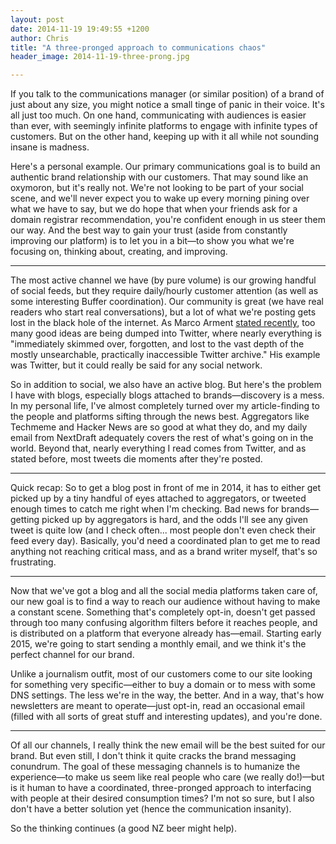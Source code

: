 ```yaml
---
layout: post
date: 2014-11-19 19:49:55 +1200
author: Chris
title: "A three-pronged approach to communications chaos"
header_image: 2014-11-19-three-prong.jpg

---
```


<!-- excerpt -->

If you talk to the communications manager (or similar position) of a brand of just about any size, you might notice a small tinge of panic in their voice. It's all just too much. On one hand, communicating with audiences is easier than ever, with seemingly infinite platforms to engage with infinite types of customers. But on the other hand, keeping up with it all while not sounding insane is madness.

Here's a personal example. Our primary communications goal is to build an authentic brand relationship with our customers. That may sound like an oxymoron, but it's really not. We're not looking to be part of your social scene, and we'll never expect you to wake up every morning pining over what we have to say, but we do hope that when your friends ask for a domain registrar recommendation, you're confident enough in us steer them our way. And the best way to gain your trust (aside from constantly improving our platform) is to let you in a bit—to show you what we're focusing on, thinking about, creating, and improving.

<!-- /excerpt -->

***

The most active channel we have (by pure volume) is our growing handful of social feeds, but they require daily/hourly customer attention (as well as some interesting Buffer coordination). Our community is great (we have real readers who start real conversations), but a lot of what we're posting gets lost in the black hole of the internet. As Marco Arment [stated recently](http://www.marco.org/2014/11/01/short-form-blogging), too many good ideas are being dumped into Twitter, where nearly everything is "immediately skimmed over, forgotten, and lost to the vast depth of the mostly unsearchable, practically inaccessible Twitter archive." His example was Twitter, but it could really be said for any social network. 

So in addition to social, we also have an active blog. But here's the problem I have with blogs, especially blogs attached to brands—discovery is a mess. In my personal life, I've almost completely turned over my article-finding to the people and platforms sifting through the news best. Aggregators like Techmeme and Hacker News are so good at what they do, and my daily email from NextDraft adequately covers the rest of what's going on in the world. Beyond that, nearly everything I read comes from Twitter, and as stated before, most tweets die moments after they're posted.

***

Quick recap: So to get a blog post in front of me in 2014, it has to either get picked up by a tiny handful of eyes attached to aggregators, or tweeted enough times to catch me right when I'm checking. Bad news for brands—getting picked up by aggregators is hard, and the odds I'll see any given tweet is quite low (and I check often... most people don't even check their feed every day). Basically, you'd need a coordinated plan to get me to read anything not reaching critical mass, and as a brand writer myself, that's so frustrating.

***

Now that we've got a blog and all the social media platforms taken care of, our new goal is to find a way to reach our audience without having to make a constant scene. Something that's completely opt-in, doesn't get passed through too many confusing algorithm filters before it reaches people, and is distributed on a platform that everyone already has—email. Starting early 2015, we're going to start sending a monthly email, and we think it's the perfect channel for our brand. 

Unlike a journalism outfit, most of our customers come to our site looking for something very specific—either to buy a domain or to mess with some DNS settings. The less we're in the way, the better. And in a way, that's how newsletters are meant to operate—just opt-in, read an occasional email (filled with all sorts of great stuff and interesting updates), and you're done.

***

Of all our channels, I really think the new email will be the best suited for our brand. But even still, I don't think it quite cracks the brand messaging conundrum. The goal of these messaging channels is to humanize the experience—to make us seem like real people who care (we really do!)—but is it human to have a coordinated, three-pronged approach to interfacing with people at their desired consumption times? I'm not so sure, but I also don't have a better solution yet (hence the communication insanity).

So the thinking continues (a good NZ beer might help).